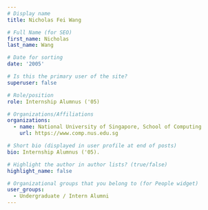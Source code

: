 ```yaml
---
# Display name
title: Nicholas Fei Wang

# Full Name (for SEO) 
first_name: Nicholas
last_name: Wang

# Date for sorting
date: '2005'

# Is this the primary user of the site?
superuser: false

# Role/position
role: Internship Alumnus ('05)

# Organizations/Affiliations
organizations:
  - name: National University of Singapore, School of Computing
    url: https://www.comp.nus.edu.sg

# Short bio (displayed in user profile at end of posts)
bio: Internship Alumnus ('05). 

# Highlight the author in author lists? (true/false)
highlight_name: false

# Organizational groups that you belong to (for People widget)
user_groups:
  - Undergraduate / Intern Alumni
---
```

